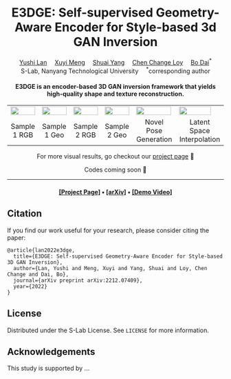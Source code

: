 <div align="center">

<h1>
E3DGE: Self-supervised Geometry-Aware Encoder for Style-based 3d GAN Inversion
</h1>

<div>
    <a href='https://github.com/NIRVANALAN' target='_blank'>Yushi Lan</a>&emsp;
    <a href='' target='_blank'>Xuyi Meng</a>&emsp;
    <a href='https://williamyang1991.github.io/' target='_blank'>Shuai Yang</a>&emsp;
    <a href='https://www.mmlab-ntu.com/person/ccloy/' target='_blank'>Chen Change Loy</a>&emsp;
    <a href='https://daibo.info/' target='_blank'>Bo Dai</a><sup>*</sup>
</div>
<div>
    S-Lab, Nanyang Technological University&emsp; <sup>*</sup>corresponding author
</div>

<h4>
E3DGE is an encoder-based 3D GAN inversion framework that yields high-quality shape and texture reconstruction.
</h4>

<table>
<tr>
    <td><img src="assets/0032_rgb.gif" width="100%"/></td>
    <td><img src="assets/0032_geo.gif" width="100%"/></td>
    <td><img src="assets/0067_rgb.gif" width="100%"/></td>
    <td><img src="assets/0067_geo.gif" width="100%"/></td>
    <td><img src="assets/0021_rgb_dancing.gif" width="98%"/></td>
    <td><img src="assets/0001_rgb_interpolation.gif" width="88%"/></td>
</tr>
<tr>
    <td align='center' width='14%'>Sample 1 RGB</td>
    <td align='center' width='14%'>Sample 1 Geo</td>
    <td align='center' width='14%'>Sample 2 RGB</td>
    <td align='center' width='14%'>Sample 2 Geo</td>
    <td align='center' width='19%'>Novel Pose Generation</td>
    <td align='center' width='19%'>Latent Space Interpolation</td>
</tr>
</table>

For more visual results, go checkout our <a href="https://nirvanalan.github.io/projects/E3DGE/index.html" target="_blank">project page</a> :page_with_curl:

Codes coming soon :facepunch:
<!-- This repository will contain the official implementation of _E3DGE: 
Self-supervised Geometry-Aware Encoder for Style-based 3d GAN Inversion_. -->

---

<h4 align="center">
  <a href="https://nirvanalan.github.io/projects/E3DGE/index.html" target='_blank'>[Project Page]</a> •
  <a href="https://arxiv.org/abs/2212.07409" target='_blank'>[arXiv]</a> •
  <a href="https://drive.google.com/file/d/1yDkJfJOLeVlON7ZdRSnR34Ra_ikTVI0A/preview" target='_blank'>[Demo Video]</a>
</h4>

</div>

## Citation
If you find our work useful for your research, please consider citing the paper:
```
@article{lan2022e3dge,
  title={E3DGE: Self-supervised Geometry-Aware Encoder for Style-based 3D GAN Inversion},
  author={Lan, Yushi and Meng, Xuyi and Yang, Shuai and Loy, Chen Change and Dai, Bo},
  journal={arXiv preprint arXiv:2212.07409},
  year={2022}
}
```

## License

Distributed under the S-Lab License. See `LICENSE` for more information.

## Acknowledgements

This study is supported by ...